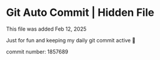 # Git Auto Commit | Hidden File

This file was added Feb 12, 2025

Just for fun and keeping my daily git commit active 🤪

commit number: 1857689
